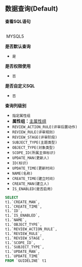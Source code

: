## 数据查询(Default) <!-- {docsify-ignore-all} -->



<p class="panel-title"><b>查看SQL语句</b></p>
<br>

<el-row>
&nbsp;<el-tag @click="MYSQL5 = true">MYSQL5</el-tag>
</el-row>

<br>
<p class="panel-title"><b>是否默认查询</b></p>

* `是`

<p class="panel-title"><b>是否权限使用</b></p>

* `否`

<p class="panel-title"><b>是否自定义SQL</b></p>

* `否`

<p class="panel-title"><b>查询列级别</b></p>

* `指定属性组`
*  **属性组：**[主属性组](#)
  * `REVIEW_ACTION_RULE(评审后置动作)`
  * `REVIEW_RULE(评审规则)`
  * `REVIEW_STAGE(评审阶段)`
  * `SUBJECT_TYPE(主题类型)`
  * `OBJECT_TYPE(对象类型)`
  * `SCOPE_ID(所属主体标识)`
  * `UPDATE_MAN(更新人)`
  * `ID(标识)`
  * `UPDATE_TIME(更新时间)`
  * `NAME(名称)`
  * `CREATE_TIME(建立时间)`
  * `CREATE_MAN(建立人)`
  * `IS_ENABLED(是否启用)`






<el-dialog v-model="MYSQL5" title="MYSQL5">

```sql
SELECT
t1.`CREATE_MAN`,
t1.`CREATE_TIME`,
t1.`ID`,
t1.`IS_ENABLED`,
t1.`NAME`,
t1.`OBJECT_TYPE`,
t1.`REVIEW_ACTION_RULE`,
t1.`REVIEW_RULE`,
t1.`REVIEW_STAGE`,
t1.`SCOPE_ID`,
t1.`SUBJECT_TYPE`,
t1.`UPDATE_MAN`,
t1.`UPDATE_TIME`
FROM `GUIDELINE` t1 


```

</el-dialog>

<script>
 const { createApp } = Vue
  createApp({
    data() {
      return {
                MYSQL5 : false
        
      }
    },
    methods: {
    }
  }).use(ElementPlus).mount('#app')
</script>